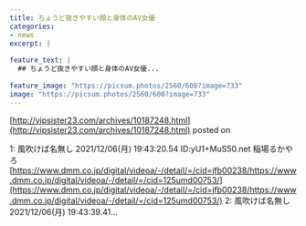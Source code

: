 ```yaml
---
title: ちょうど抜きやすい顔と身体のAV女優
categories:
- news
excerpt: |
  
feature_text: |
  ## ちょうど抜きやすい顔と身体のAV女優...
  
feature_image: "https://picsum.photos/2560/600?image=733"
image: "https://picsum.photos/2560/600?image=733"
---
```


[http://vipsister23.com/archives/10187248.html](http://vipsister23.com/archives/10187248.html)
posted on 

<!--more-->

1: 風吹けば名無し 2021/12/06(月) 19:43:20.54 ID:yU1+MuS50.net 稲場るかやろ [https://www.dmm.co.jp/digital/videoa/-/detail/=/cid=jfb00238/https://www.dmm.co.jp/digital/videoa/-/detail/=/cid=125umd00753/](https://www.dmm.co.jp/digital/videoa/-/detail/=/cid=jfb00238/https://www.dmm.co.jp/digital/videoa/-/detail/=/cid=125umd00753/) 2: 風吹けば名無し 2021/12/06(月) 19:43:39.41...
